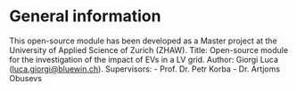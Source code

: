 # General information

This open-source module has been developed as a Master project at the University of Applied Science of Zurich (ZHAW).
Title: Open-source module for the investigation of the impact of EVs in a LV grid.
Author: Giorgi Luca (luca.giorgi@bluewin.ch).
Supervisors:
            - Prof. Dr. Petr Korba
            - Dr. Artjoms Obusevs
 
 
            
